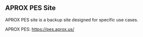 ## APROX PES Site

APROX PES site is a backup site designed for specific use cases.

APROX PES: https://pes.aprox.us/
